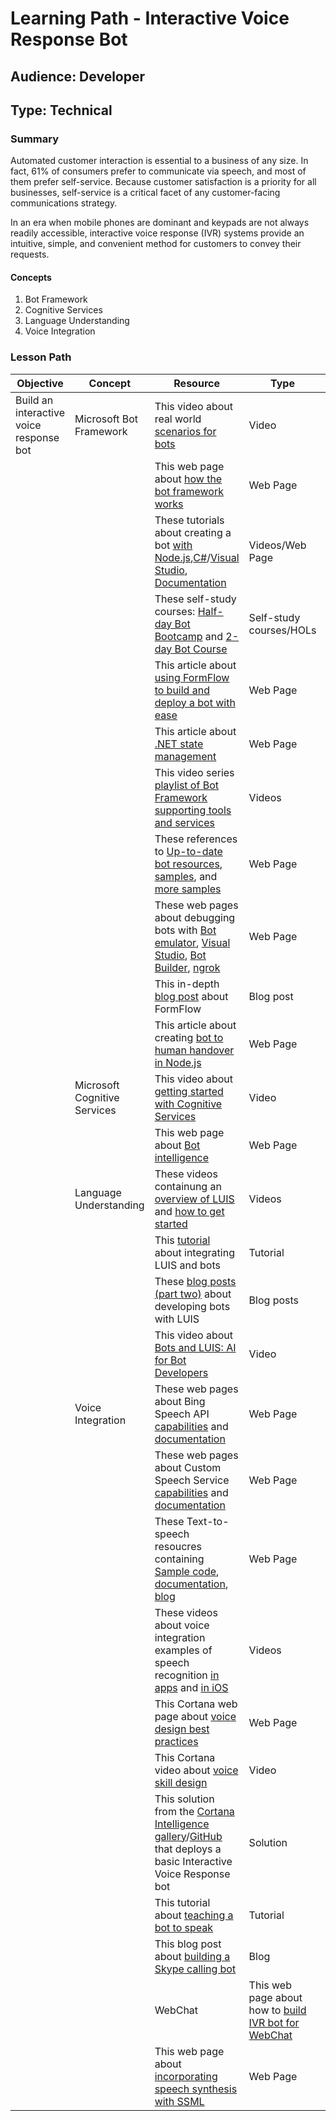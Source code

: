# Learning Path - Interactive Voice Response Bot

## Audience: Developer

## Type: Technical

### Summary
Automated customer interaction is essential to a business of any size. In fact, 61% of consumers prefer to communicate via speech, and most of them prefer self-service. Because customer satisfaction is a priority for all businesses, self-service is a critical facet of any customer-facing communications strategy.

In an era when mobile phones are dominant and keypads are not always readily accessible, interactive voice response (IVR) systems provide an intuitive, simple, and convenient method for customers to convey their requests.

#### Concepts

1. Bot Framework
2. Cognitive Services
3. Language Understanding
4. Voice Integration

### Lesson Path

| Objective | Concept | Resource	| Type	| Level
| --- | --- | --- | --- | --- 
|Build an interactive voice response bot | Microsoft Bot Framework | This video about real world [scenarios for bots](https://channel9.msdn.com/Series/Explain/Bots-101-Scenarios-for-bots) | Video | Overview
| | |This web page about [how the bot framework works](https://docs.microsoft.com/en-us/bot-framework/overview-how-bot-framework-works) | Web Page | Overview
| | |These tutorials about creating a bot [with Node.js](https://buckwoody.gitbooks.io/microsoft-ai-and-research-learning-paths/content/developer/interactive-voice-response-bot.html#),[C#](https://buckwoody.gitbooks.io/microsoft-ai-and-research-learning-paths/content/developer/interactive-voice-response-bot.html#)/[Visual Studio](https://buckwoody.gitbooks.io/microsoft-ai-and-research-learning-paths/content/developer/interactive-voice-response-bot.html#), [Documentation](https://buckwoody.gitbooks.io/microsoft-ai-and-research-learning-paths/content/developer/interactive-voice-response-bot.html#) | Videos/Web Page	| Beginner
| | |These self-study courses: [Half-day Bot Bootcamp](https://buckwoody.gitbooks.io/microsoft-ai-and-research-learning-paths/content/developer/interactive-voice-response-bot.html#) and [2-day Bot Course](https://buckwoody.gitbooks.io/microsoft-ai-and-research-learning-paths/content/developer/interactive-voice-response-bot.html#) | Self-study courses/HOLs | Beginner
| | |This article about [using FormFlow to build and deploy a bot with ease](https://blogs.msdn.microsoft.com/jamiedalton/2016/07/11/ms-bot-framework-formflow-build-and-deploy-a-bot-with-ease/) | Web Page | Intermediate
| | |This article about [.NET state management](https://blogs.msdn.microsoft.com/jamiedalton/2016/07/11/ms-bot-framework-formflow-build-and-deploy-a-bot-with-ease/) | Web Page | Intermediate
| | |This video series [playlist of Bot Framework supporting tools and services](https://www.youtube.com/playlist?list=PLgF-CyaX1p3F2c11NVJDIg7TwCpCSaeYm) | Videos | Intermediate
| | |These references to [Up-to-date bot resources](https://blogs.msdn.microsoft.com/smich/2016/09/30/microsoft-bot-framework-resources/), [samples](https://github.com/Microsoft/BotBuilder-Samples/tree/master/CSharp), and [more samples](https://github.com/search?utf8=%E2%9C%93&q=botbuilder&type=) | Web Page | Intermediate
| | | These web pages about debugging bots with [Bot emulator](https://docs.microsoft.com/en-us/bot-framework/debug-bots-emulator), [Visual Studio](https://docs.microsoft.com/en-us/bot-framework/debug-bots-locally-vscode), [Bot Builder](https://blog.botframework.com/2017/07/03/Debug-Bot-Builder-Source/), [ngrok](https://www.youtube.com/watch?v=TiOGGUgN5_c) | Web Page | Intermediate
| | |This in-depth [blog post](https://ankitbko.github.io/2016/09/ChatBot-using-Microsoft-Bot-Framework-Part-4) about FormFlow| Blog post | Advanced
| | |This article about creating [bot to human handover in Node.js](https://www.microsoft.com/reallifecode/2017/06/30/bot-to-human-handover-in-node-js/) | Web Page | Advanced
| |Microsoft Cognitive Services | This video about [getting started with Cognitive Services](https://channel9.msdn.com//events/Connect/2016/102/) | Video |Overview
| | |This web page about [Bot intelligence](https://docs.microsoft.com/en-us/bot-framework/cognitive-services-bot-intelligence-overview) | Web Page | Overview
| |Language Understanding|These videos containung an [overview of LUIS](https://www.youtube.com/watch?v=jWeLajon9M8) and [how to get started](https://www.youtube.com/watch?v=q3WRi47Grgs)|	Videos|Beginner
| | |This [tutorial](https://docs.microsoft.com/en-us/azure/cognitive-services/LUIS/luis-nodejs-tutorial-build-bot-framework-sample) about integrating LUIS and bots | Tutorial | Beginner
| | |These [blog posts](https://ankitbko.github.io/2016/08/ChatBot-using-Microsoft-Bot-Framework-Part-2/) [(part two)](https://ankitbko.github.io/2016/08/ChatBot-using-Microsoft-Bot-Framework-Part-3/) about developing bots with LUIS| Blog posts | Intermediate
| | |This video about [Bots and LUIS: AI for Bot Developers](https://channel9.msdn.com/Blogs/MVP-Office-Dev/Introduction-to-Artificial-Intelligence-for-Bot-Developers-with-LUIS?ocid=player) |Video | Intermediate
| |Voice Integration|These web pages about Bing Speech API [capabilities](https://azure.microsoft.com/en-us/services/cognitive-services/speech/) and [documentation](https://docs.microsoft.com/en-us/azure/cognitive-services/Speech/home) | Web Page | Overview
| | |These web pages about Custom Speech Service [capabilities](https://azure.microsoft.com/en-us/services/cognitive-services/custom-speech-service/) and [documentation](https://docs.microsoft.com/en-us/azure/cognitive-services/custom-speech-service/cognitive-services-custom-speech-home) | Web Page | Overview
| | |These Text-to-speech resoucres containing [Sample code](https://code.msdn.microsoft.com/bing/Speech-To-Text-Bot-using-db55e1d0), [documentation](https://docs.microsoft.com/en-us/azure/cognitive-services/Speech/api-reference-rest/bingvoicerecognition), [blog](https://blog.botframework.com/2017/06/26/Speech-To-Text/) |Web Page |Intermediate
| | | These videos about voice integration examples	of speech recognition [in apps](https://channel9.msdn.com/Events/Build/2017/B8092) and [in iOS](https://channel9.msdn.com/Events/Build/2017/T6988) |Videos |Intermediate
| | |This Cortana web page about [voice design best practices](https://docs.microsoft.com/en-us/cortana/design-guides/voice-design-best-practices) | Web Page | Intermediate
| | | This Cortana video about [voice skill design](https://channel9.msdn.com/Events/Build/2017/B8029) | Video | Intermediate
| | | This solution from the [Cortana Intelligence gallery](https://gallery.cortanaintelligence.com/Solution/Interactive-Voice-Response-Bot)/[GitHub](https://github.com/Azure/cortana-intelligence-interactive-voice-response-bot) that deploys a basic Interactive Voice Response bot  | Solution | Intermediate
| | |This tutorial about [teaching a bot to speak](https://docs.microsoft.com/en-us/cortana/tutorials/bot-skills/teach-your-bot-to-speak) | Tutorial	| Advanced
| | | This blog post about [building a Skype calling bot](https://blogs.msdn.microsoft.com/tsmatsuz/2016/10/22/build-skype-calling-bot-with-microsoft-bot-framework/) | Blog | Advanced
| | |WebChat | This web page about how to [build IVR bot for WebChat](https://github.com/Microsoft/BotFramework-WebChat) | Web Page | Advanced
| | |This web page about [incorporating speech synthesis with SSML](https://docs.microsoft.com/en-us/cortana/reference/ssml#speak-Element) | Web Page | Advanced
